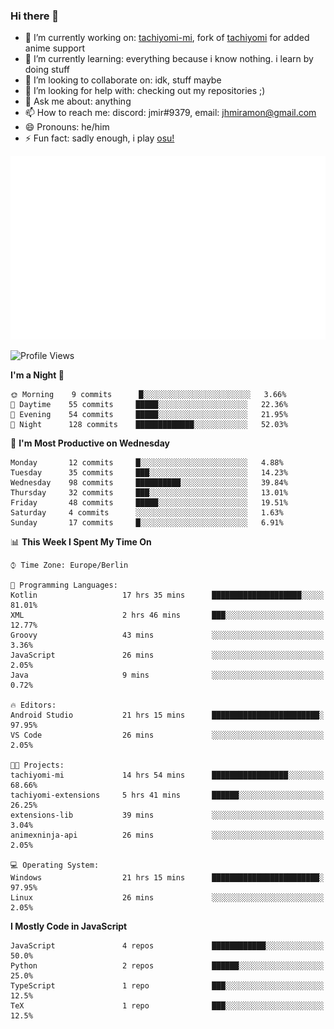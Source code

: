 ### Hi there 👋



<!--
**jmir1/jmir1** is a ✨ _special_ ✨ repository because its `README.md` (this file) appears on your GitHub profile.

Here are some ideas to get you started:
-->
- 🔭 I’m currently working on: [tachiyomi-mi](https://github.com/jmir1/tachiyomi-mi), fork of [tachiyomi](https://github.com/tachiyomiorg/tachiyomi) for added anime support
- 🌱 I’m currently learning: everything because i know nothing. i learn by doing stuff
- 👯 I’m looking to collaborate on: idk, stuff maybe
- 🤔 I’m looking for help with: checking out my repositories ;)
- 💬 Ask me about: anything
- 📫 How to reach me: discord: jmir#9379, email: jhmiramon@gmail.com
- 😄 Pronouns: he/him
- ⚡ Fun fact: sadly enough, i play [osu!](https://osu.ppy.sh/users/18018426)
<div>
	<p align="center">
		<img src="https://github.com/jmir1/github-stats/blob/master/generated/overview.svg">
	</p>
</div>

<!--START_SECTION:waka-->
![Profile Views](http://img.shields.io/badge/Profile%20Views-3-blue)

**I'm a Night 🦉** 

```text
🌞 Morning    9 commits      █░░░░░░░░░░░░░░░░░░░░░░░░   3.66% 
🌆 Daytime    55 commits     █████░░░░░░░░░░░░░░░░░░░░   22.36% 
🌃 Evening    54 commits     █████░░░░░░░░░░░░░░░░░░░░   21.95% 
🌙 Night      128 commits    █████████████░░░░░░░░░░░░   52.03%

```
📅 **I'm Most Productive on Wednesday** 

```text
Monday       12 commits     █░░░░░░░░░░░░░░░░░░░░░░░░   4.88% 
Tuesday      35 commits     ███░░░░░░░░░░░░░░░░░░░░░░   14.23% 
Wednesday    98 commits     ██████████░░░░░░░░░░░░░░░   39.84% 
Thursday     32 commits     ███░░░░░░░░░░░░░░░░░░░░░░   13.01% 
Friday       48 commits     █████░░░░░░░░░░░░░░░░░░░░   19.51% 
Saturday     4 commits      ░░░░░░░░░░░░░░░░░░░░░░░░░   1.63% 
Sunday       17 commits     █░░░░░░░░░░░░░░░░░░░░░░░░   6.91%

```


📊 **This Week I Spent My Time On** 

```text
⌚︎ Time Zone: Europe/Berlin

💬 Programming Languages: 
Kotlin                   17 hrs 35 mins      ████████████████████░░░░░   81.01% 
XML                      2 hrs 46 mins       ███░░░░░░░░░░░░░░░░░░░░░░   12.77% 
Groovy                   43 mins             ░░░░░░░░░░░░░░░░░░░░░░░░░   3.36% 
JavaScript               26 mins             ░░░░░░░░░░░░░░░░░░░░░░░░░   2.05% 
Java                     9 mins              ░░░░░░░░░░░░░░░░░░░░░░░░░   0.72%

🔥 Editors: 
Android Studio           21 hrs 15 mins      ████████████████████████░   97.95% 
VS Code                  26 mins             ░░░░░░░░░░░░░░░░░░░░░░░░░   2.05%

🐱‍💻 Projects: 
tachiyomi-mi             14 hrs 54 mins      █████████████████░░░░░░░░   68.66% 
tachiyomi-extensions     5 hrs 41 mins       ██████░░░░░░░░░░░░░░░░░░░   26.25% 
extensions-lib           39 mins             ░░░░░░░░░░░░░░░░░░░░░░░░░   3.04% 
animexninja-api          26 mins             ░░░░░░░░░░░░░░░░░░░░░░░░░   2.05%

💻 Operating System: 
Windows                  21 hrs 15 mins      ████████████████████████░   97.95% 
Linux                    26 mins             ░░░░░░░░░░░░░░░░░░░░░░░░░   2.05%

```

**I Mostly Code in JavaScript** 

```text
JavaScript               4 repos             ████████████░░░░░░░░░░░░░   50.0% 
Python                   2 repos             ██████░░░░░░░░░░░░░░░░░░░   25.0% 
TypeScript               1 repo              ███░░░░░░░░░░░░░░░░░░░░░░   12.5% 
TeX                      1 repo              ███░░░░░░░░░░░░░░░░░░░░░░   12.5%

```



<!--END_SECTION:waka-->
